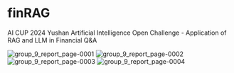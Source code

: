 # finRAG
AI CUP 2024 Yushan Artificial Intelligence Open Challenge - Application of RAG and LLM in  Financial Q&amp;A

![group_9_report_page-0001](https://github.com/user-attachments/assets/1bc9af53-3091-4e2f-a6a3-45a669e15b6a)
![group_9_report_page-0002](https://github.com/user-attachments/assets/45750d39-6195-407b-aa2f-d00ef149fdff)
![group_9_report_page-0003](https://github.com/user-attachments/assets/9d736728-9645-44aa-b0fc-41ebca68c111)
![group_9_report_page-0004](https://github.com/user-attachments/assets/356ff26c-4ab6-4f9f-93f6-643f687a9514)
